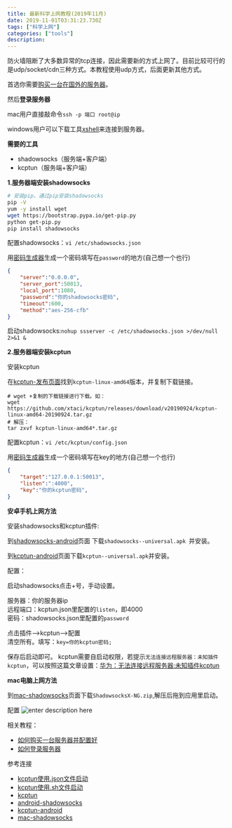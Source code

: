 ```yaml
---
title: 最新科学上网教程(2019年11月) 
date: 2019-11-01T03:31:23.730Z
tags: ["科学上网"]
categories: ["tools"]
description: 
---
```


防火墙阻断了大多数异常的tcp连接，因此需要新的方式上网了。目前比较可行的是udp/socket/cdn三种方式。本教程使用udp方式，后面更新其他方式。

首选你需要[购买一台在国外的服务器](./over-the-wall)。

然后**登录服务器**  

mac用户直接敲命令`ssh -p 端口 root@ip`

windows用户可以下载工具[xshell](https://www.netsarang.com/zh/free-for-home-school/)来连接到服务器。


**需要的工具**

- shadowsocks（服务端+客户端）
- kcptun（服务端+客户端）

**1.服务器端安装shadowsocks**

```bash
# 安装pip，通过pip安装shadowsocks
pip -V
yum -y install wget
wget https://bootstrap.pypa.io/get-pip.py
python get-pip.py
pip install shadowsocks
```

配置shadowsocks：`vi /etc/shadowsocks.json`    

用[密码生成器](https://suijimimashengcheng.51240.com/)生成一个密码填写在`password`的地方(自己想一个也行)


```json
{
    "server":"0.0.0.0",
    "server_port":50013,
    "local_port":1080,
    "password":"你的shadowsocks密码",
    "timeout":600,
    "method":"aes-256-cfb"
}
```

启动shadowsocks:`nohup ssserver -c /etc/shadowsocks.json >/dev/null 2>&1 &`


**2.服务器端安装kcptun**

安装kcptun

在[kcptun-发布页面](https://github.com/xtaci/kcptun/releases)找到`kcptun-linux-amd64`版本，并复制下载链接。
```shell
# wget +复制的下载链接进行下载。如：
wget https://github.com/xtaci/kcptun/releases/download/v20190924/kcptun-linux-amd64-20190924.tar.gz
# 解压：
tar zxvf kcptun-linux-amd64*.tar.gz
```

配置kcptun：`vi /etc/kcptun/config.json`

用[密码生成器](https://suijimimashengcheng.51240.com/)生成一个密码填写在key的地方(自己想一个也行)

```json
{
    "target":"127.0.0.1:50013",
    "listen":":4000",
    "key":"你的kcptun密码",
}
```

**安卓手机上网方法**

安装shadowsocks和kcptun插件:

到[shadowsocks-android](https://github.com/shadowsocks/shadowsocks-android/releases)页面 下载`shadowsocks--universal.apk
`并安装。

到[kcptun-android](https://github.com/shadowsocks/kcptun-android/releases)页面下载`kcptun--universal.apk`并安装。

配置：

启动shadowsocks点击+号，手动设置。

服务器：你的服务器ip  
远程端口：kcptun.json里配置的`listen`，即4000  
密码：shadowsocks.json里配置的`password`  


点击插件-->kcptun-->配置  
清空所有。填写：`key=你的kcptun密码;`  

保存后启动即可。
kcptun需要自启动权限，若提示`无法连接远程服务器：未知插件kcptun`，可以按照这篇文章设置：[华为：无法连接远程服务器:未知插件kcptun](https://blog.csdn.net/cakecc2008/article/details/80182165)

**mac电脑上网方法**

到[mac-shadowsocks](https://github.com/shadowsocks/ShadowsocksX-NG/releases)页面下载`ShadowsocksX-NG.zip`,解压后拖到应用里启动。

配置
![enter description here](https://i.loli.net/2019/11/01/P4NG9fS2OgAr1RM.png)



相关教程：

- [如何购买一台服务器并配置好](https://sxy91.com/posts/over-the-wall/)
- [如何登录服务器](https://sxy91.com/categories/tools/)


参考连接

- [kcptun使用.json文件启动](https://blog.phpgao.com/kcptun.html/comment-page-1)
- [kcptun使用.sh文件启动](https://home4love.com/3154.html)
- [kcptun](https://github.com/xtaci/kcptun)
- [android-shadowsocks](https://github.com/shadowsocks/shadowsocks-android/releases)
- [kcptun-android](https://github.com/shadowsocks/kcptun-android/releases)
- [mac-shadowsocks](https://github.com/shadowsocks/ShadowsocksX-NG/releases)


